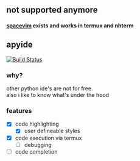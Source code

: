 ## not supported anymore
#### [spacevim](https://spacevim.org/) exists and works in termux and nhterm

## apyide
[![Build Status](https://build.eberlein.io/buildStatus/icon?job=android_apyide)](https://build.eberlein.io/job/android_apyide/)

### why?
other python ide's are not for free.<br>
also i like to know what's under the hood<br>

### features
- [x] code highlighting
  - [x] user defineable styles
- [x] code execution via termux
  - [ ] debugging
- [ ] code completion

